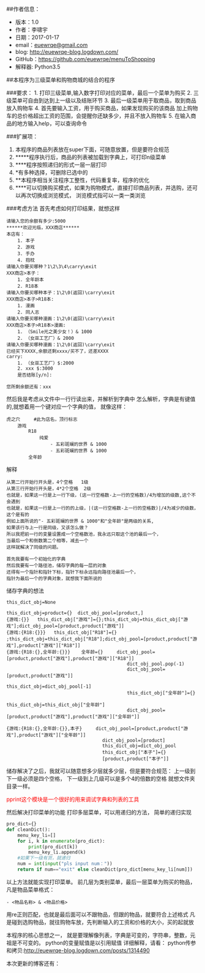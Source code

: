 ##作者信息：
* 版本：1.0
* 作者：李啸宇
* 日期：2017-01-17
* email：euewrqe@gmail.com
* blog: http://euewrqe-blog.logdown.com/
* GitHub：https://github.com/euewrqe/menuToShopping
* 解释器: Python3.5


##本程序为三级菜单和购物商城的结合的程序

###要求：
    1. 打印三级菜单,输入数字打印对应的菜单，最后一个菜单为购买
    2. 三级菜单可自由到达到上一级以及结账环节
    3. 最后一级菜单用于取商品，取到商品放入购物车
    4. 首先要输入工资，用于购买商品，如果发现购买的该商品
    加上购物车的总价格超出工资的范围，会提醒你还缺多少，并且不放入购物车
    5. 在输入商品的地方输入help，可以查询命令

###扩展项：
1. 本程序的商品列表放在super下面，可随意放置，但是要符合规范
2. *****程序执行后，商品的列表被加载到字典上，可打印n级菜单
3. ****程序按照递归的形式一层一层打印
4. *有多种选择，可删除已选中的
5. **本程序相当关注程序工整性，代码重复率，程序的优化
6. ****可以切换购买模式，如果为购物模式，直接打印商品列表，并选购，还可以再次切换成浏览模式，
浏览模式指可以一类一类浏览

###考虑方法
首先考虑如何打印结果，就想这样
```
请输入您的余额有多少:5000
******欢迎光临，XXX商店******
本店有：
    1. 本子
    2. 游戏
    3. 手办
    4. 抱枕
请输入你要买哪种？1\2\3\4\carry\exit
XXX商店>本子：
    1. 全年龄本
    2. R18本
请输入你要买哪种本子：1\2\0(返回)\carry\exit
XXX商店>本子>R18本:
    1. 漫画
    2. 同人志
请输入你要买哪种漫画：1\2\0(返回)\carry\exit
XXX商店>本子>R18本>漫画:
    1. （Smile光之美少女！）& 1000
    2. （女巫工艺厂）& 2000
请输入你要买哪种漫画：1\2\0(返回)\carry\exit
已经买下XXXX,余额还剩xxxx/买不了，还差XXXX
carry:
    1. （女巫工艺厂）$:2000
    2. xxx $:3000
    是否结账[y/n]:

您所剩余额还有：xxx
```
然后我是考虑从文件中一行行读出来，并解析到字典中
怎么解析，字典是有键值的,就想着用一个键对应一个字典的值，
就像这样：
```
虎之穴     #此为店名，顶行标志
    游戏
        R18
            纯爱
                - 五彩斑斓的世界 & 1000
                - 五彩斑斓的世界 & 1000
        全年龄
```
解释
```
从第二行开始行开头是，4个空格   1级
从第三行开始行开头是，4*2个空格  2级
也就是，如果这一行是上一行下级，(这一行空格数-上一行的空格数)/4为增加的级数,这个不会遇到
也就是，如果这一行是上一行的的上级，|(这一行空格数-上一行的空格数)|/4为减少的级数，这个是有的
例如上面所说的"- 五彩斑斓的世界 & 1000"和"全年龄"是两级的关系,
如果该行与上一行是同级，又该怎么做？
所以我把前一行的变量设置成一个空格数池，我永远只取这个池的最后一个，
当最后一个和倒数第二个相等，减去一个
这样就解决了同级的问题。
```

```
首先我要有一个初始化的字典
然后我要有一个路径池，储存字典的每一层的对象
还得有一个指针和指针下标，指针下标永远指向路径池最后一个，
指针为最后一个的字典对象，就想我下面所说的
```
储存字典的想法
```
this_dict_obj=None

this_dict_obj=product={}  dict_obj_pool=[product,]
{游戏:{}}   this_dict_obj["游戏"]={};this_dict_obj=this_dict_obj["游戏"];dict_obj_pool=[product,product["游戏"]]
{游戏:{R18:{}}}   this_dict_obj["R18"]={}  ;this_dict_obj=this_dict_obj["R18"];dict_obj_pool=[product,product["游戏"],product["游戏"]["R18"]]
{游戏:{R18:{},全年龄:{}}}    全年龄={}     dict_obj_pool=[product,product["游戏"],product["游戏"]["R18"]]
                                            dict_obj_pool.pop(-1)
                                            dict_obj_pool=[product,product["游戏"]]
                                            this_dict_obj=dict_obj_pool[-1]
                                            this_dict_obj["全年龄"]={}
                                            this_dict_obj=this_dict_obj["全年龄"]
                                            dict_obj_pool=[product,product["游戏"],product["游戏"]["全年龄"]]

{游戏:{R18:{},全年龄:{}},本子}     dict_obj_pool=[product,product["游戏"],product["游戏"]["全年龄"]]
                                   dict_obj_pool=[product]
                                   this_dict_obj=dict_obj_pool
                                   this_dict_obj["本子"]={}
                                   [product,product["本子"]]
```

储存解决了之后，我就可以随意想多少层就多少层，但是要符合规范：
上一级到下一级必须是四个空格，
下一级到上几级可以是多个4的倍数的空格
就想文件夹目录一样。

<p style="color:red">pprint这个模块是一个很好的用来调试字典和列表的工具</p>
然后解决打印菜单的功能
打印多层菜单，可以用递归的方法，
简单的递归实现

```python
pro_dict={}
def cleanDict():
    menu_key_li=[]
    for i, k in enumerate(pro_dict):
        print(pro_dict[k])
        menu_key_li.append(k)
    #如果下一级有货，就递归
    num = int(input("pls input num："))
    return if num=="exit" else cleanDict(pro_dict[menu_key_li[num]])
```
以上方法就能实现打印菜单。
前几层为类别菜单，最后一层菜单为购买的物品，凡是物品菜单格式：
```
- <物品名称> & <物品价格>
```
用re正则匹配，也就是最后面可以不跟物品，但跟的物品，就要符合上述格式
凡是碰到选购物品，就往购物车放，先判断输入的工资和价格的大小，买的起就放


本程序的核心思想之一，
就是要理解像列表，字典是可变的，字符串，整数，元祖是不可变的。
python的变量赋值是以引用赋值
详细解释，请看：
python传参和拷贝:http://euewrqe-blog.logdown.com/posts/1314490

本次更新的博客还有：

